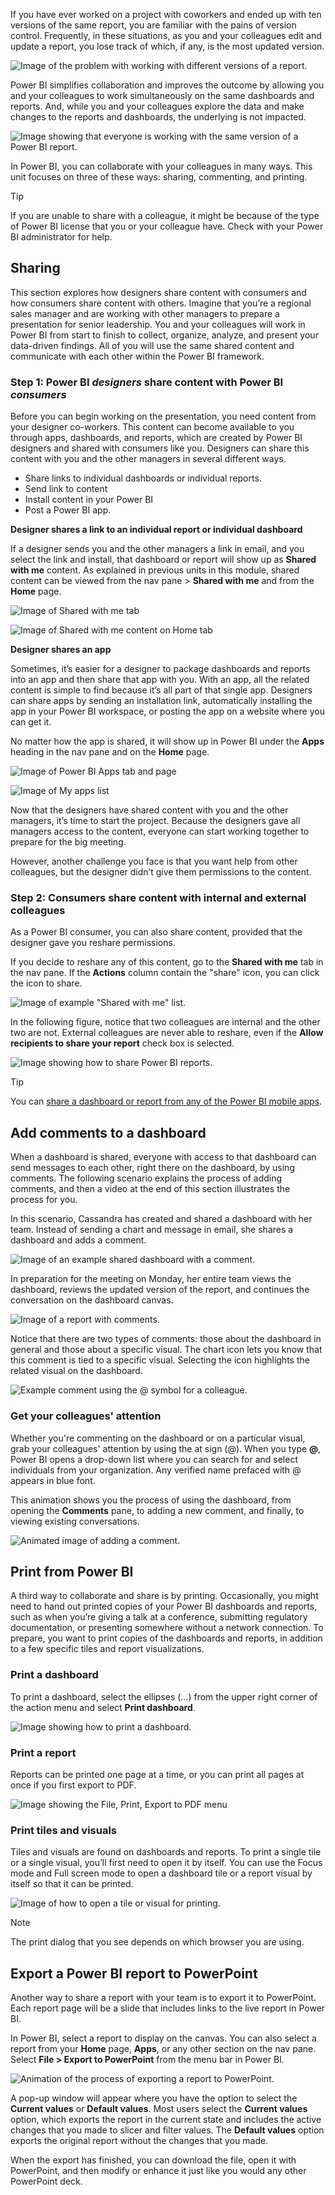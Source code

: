 If you have ever worked on a project with coworkers and ended up with ten versions of the same report, you are familiar with the pains of version control. Frequently, in these situations, as you and your colleagues edit and update a report, you lose track of which, if any, is the most updated version.

![Image of the problem with working with different versions of a report.](../media/1-4/power-bi-versioning-problem7.png)

Power BI simplifies collaboration and improves the outcome by allowing you and your colleagues to work simultaneously on the same dashboards and reports. And, while you and your colleagues explore the data and make changes to the reports and dashboards, the underlying is not impacted.

![Image showing that everyone is working with the same version of a Power BI report.](../media/1-4/power-bi-versioning-solution7.png)

In Power BI, you can collaborate with your colleagues in many ways. This unit focuses on three of these ways: sharing, commenting, and printing.

> [!TIP]
> If you are unable to share with a colleague, it might be because of the type of Power BI license that you or your colleague have. Check with your Power BI administrator for help.

## Sharing

This section explores how designers share content with consumers and how consumers share content with others. Imagine that you’re a regional sales manager and are working with other managers to prepare a presentation for senior leadership. You and your colleagues will work in Power BI from start to finish to collect, organize, analyze, and present your data-driven findings. All of you will use the same shared content and communicate with each other within the Power BI framework.

### Step 1: Power BI _designers_ share content with Power BI _consumers_ 

Before you can begin working on the presentation, you need content from your designer co-workers. This content can become available to you through apps, dashboards, and reports, which are created by Power BI designers and shared with consumers like you. Designers can share this content with you and the other managers in several different ways.  

*   Share links to individual dashboards or individual reports.
*   Send link to content
*   Install content in your Power BI
*   Post a Power BI app.

**Designer shares a link to an individual report or individual dashboard**

If a designer sends you and the other managers a link in email, and you select the link and install, that dashboard or report will show up as **Shared with me** content. As explained in previous units in this module, shared content can be viewed from the nav pane > **Shared with me** and from the **Home** page.

![Image of Shared with me tab](../media/1-4/power-bi-shared.png)

![Image of Shared with me content on Home tab](../media/1-4/power-bi-home.png)

**Designer shares an app**

Sometimes, it’s easier for a designer to package dashboards and reports into an app and then share that app with you. With an app, all the related content is simple to find because it’s all part of that single app. Designers can share apps by sending an installation link, automatically installing the app in your Power BI workspace, or posting the app on a website where you can get it.

No matter how the app is shared, it will show up in Power BI under the **Apps** heading in the nav pane and on the **Home** page.

![Image of Power BI Apps tab and page](../media/1-4/power-bi-apps.png)

![Image of My apps list](../media/1-4/power-bi-my-apps.png)

Now that the designers have shared content with you and the other managers, it’s time to start the project. Because the designers gave all managers access to the content, everyone can start working together to prepare for the big meeting.

However, another challenge you face is that you want help from other colleagues, but the designer didn’t give them permissions to the content.

### Step 2: Consumers share content with internal and external colleagues
As a Power BI consumer, you can also share content, provided that the designer gave you reshare permissions.

If you decide to reshare any of this content, go to the **Shared with me** tab in the nav pane. If the **Actions** column contain the "share" icon, you can click the icon to share. 

![Image of example "Shared with me" list.](../media/1-4/power-bi-share-reports.png)

In the following figure, notice that two colleagues are internal and the other two are not. External colleagues are never able to reshare, even if the **Allow recipients to share your report** check box is selected.

![Image showing how to share Power BI reports.](../media/1-4/power-bi-share.png)


> [!TIP]
> You can [share a dashboard or report from any of the Power BI mobile apps](https://docs.microsoft.com/power-bi/consumer/mobile/mobile-share-dashboard-from-the-mobile-apps). 


## Add comments to a dashboard

When a dashboard is shared, everyone with access to that dashboard can send messages to each other, right there on the dashboard, by using comments. The following scenario explains the process of adding comments, and then a video at the end of this section illustrates the process for you.

In this scenario, Cassandra has created and shared a dashboard with her team. Instead of sending a chart and message in email, she shares a dashboard and adds a comment.

![Image of an example shared dashboard with a comment.](../media/1-4/power-bi-discussion.png)

In preparation for the meeting on Monday, her entire team views the dashboard, reviews the updated version of the report, and continues the conversation on the dashboard canvas. 

![Image of a report with comments.](../media/1-4/power-bi-comment6.png)

Notice that there are two types of comments: those about the dashboard in general and those about a specific visual. The chart icon lets you know that this comment is tied to a specific visual. Selecting the icon highlights the related visual on the dashboard.

![Example comment using the @ symbol for a colleague.](../media/1-4/power-bi-comment-icon.png)

### Get your colleagues' attention 

Whether you're commenting on the dashboard or on a particular visual, grab your colleagues' attention by using the at sign (@). When you type **@**, Power BI opens a drop-down list where you can search for and select individuals from your organization. Any verified name prefaced with @ appears in blue font.


This animation shows you the process of using the dashboard, from opening the **Comments** pane, to adding a new comment, and finally, to viewing existing conversations.

![Animated image of adding a comment.](../media/1-4/power-bi-commenting.gif)


## Print from Power BI

A third way to collaborate and share is by printing. Occasionally, you might need to hand out printed copies of your Power BI dashboards and reports, such as when you’re giving a talk at a conference, submitting regulatory documentation, or presenting somewhere without a network connection. To prepare, you want to print copies of the dashboards and reports, in addition to a few specific tiles and report visualizations. 

### Print a dashboard

To print a dashboard, select the ellipses (…) from the upper right corner of the action menu and select **Print dashboard**.

![Image showing how to print a dashboard.](../media/1-4/power-bi-print-dash.png)

### Print a report

Reports can be printed one page at a time, or you can print all pages at once if you first export to PDF.

![Image showing the File, Print, Export to PDF menu](../media/1-4/power-bi-print-pdf.png)

### Print tiles and visuals

Tiles and visuals are found on dashboards and reports. To print a single tile or a single visual, you’ll first need to open it by itself. You can use the Focus mode and Full screen mode to open a dashboard tile or a report visual by itself so that it can be printed.

![Image of how to open a tile or visual for printing.](../media/1-4/power-bi-print-tile.png)


> [!NOTE] 
> The print dialog that you see depends on which browser you are using.

## Export a Power BI report to PowerPoint

Another way to share a report with your team is to export it to PowerPoint. Each report page will be a slide that includes links to the live report in Power BI.

In Power BI, select a report to display on the canvas. You can also select a report from your **Home** page, **Apps**, or any other section on the nav pane. Select **File > Export to PowerPoint** from the menu bar in Power BI.

![Animation of the process of exporting a report to PowerPoint.](../media/1-4/power-bi-export-pptx.gif)

A pop-up window will appear where you have the option to select the **Current values** or **Default values**. Most users select the **Current values** option, which exports the report in the current state and includes the active changes that you made to slicer and filter values. The **Default values** option exports the original report without the changes that you made.

When the export has finished, you can download the file, open it with PowerPoint, and then modify or enhance it just like you would any other PowerPoint deck.

